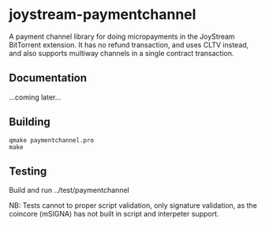
# joystream-paymentchannel

A payment channel library for doing micropayments in the JoyStream BitTorrent extension. It has no refund
transaction, and uses CLTV instead, and also supports multiway channels in a single contract transaction.

## Documentation

...coming later...

## Building

```
qmake paymentchannel.pro
make
```

## Testing

Build and run ../test/paymentchannel

NB: Tests cannot to proper script validation, only signature validation, as the coincore (mSIGNA) has not built in script and interpeter support.
